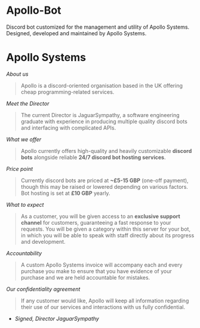 # Apollo-Bot
Discord bot customized for the management and utility of Apollo Systems. Designed, developed and maintained by Apollo Systems.

# Apollo Systems
*About us*
> Apollo is a discord-oriented organisation based in the UK offering cheap programming-related services.

*Meet the Director*
> The current Director is JaguarSympathy, a software engineering graduate with experience in producing multiple quality discord bots and interfacing with complicated APIs.

*What we offer*
> Apollo currently offers high-quality and heavily customizable **discord bots** alongside reliable **24/7 discord bot hosting services**.

*Price point*
> Currently discord bots are priced at **~£5-15 GBP** (one-off payment), though this may be raised or lowered depending on various factors.
> Bot hosting is set at **£10 GBP** yearly.

*What to expect*
> As a customer, you will be given access to an **exclusive support channel** for customers, guaranteeing a fast response to your requests.
> You will be given a category within this server for your bot, in which you will be able to speak with staff directly about its progress and development.

*Accountability*
> A custom Apollo Systems invoice will accompany each and every purchase you make to ensure that you have evidence of your purchase and we are held accountable for mistakes.

*Our confidentiality agreement*
> If any customer would like, Apollo will keep all information regarding their use of our services and interactions with us fully confidential.

- *Signed, Director JaguarSympathy*
